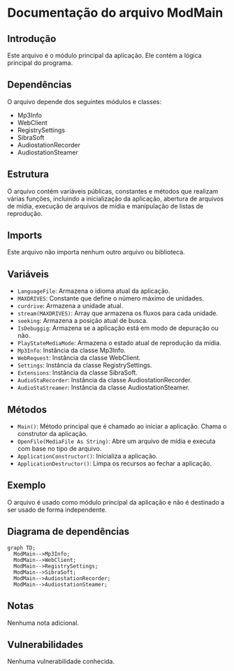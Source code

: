 # Documentação do arquivo ModMain

## Introdução

Este arquivo é o módulo principal da aplicação. Ele contém a lógica principal do programa.

## Dependências

O arquivo depende dos seguintes módulos e classes:
- Mp3Info
- WebClient
- RegistrySettings
- SibraSoft
- AudiostationRecorder
- AudiostationSteamer

## Estrutura

O arquivo contém variáveis públicas, constantes e métodos que realizam várias funções, incluindo a inicialização da aplicação, abertura de arquivos de mídia, execução de arquivos de mídia e manipulação de listas de reprodução.

## Imports

Este arquivo não importa nenhum outro arquivo ou biblioteca.

## Variáveis

- `LanguageFile`: Armazena o idioma atual da aplicação.
- `MAXDRIVES`: Constante que define o número máximo de unidades.
- `curdrive`: Armazena a unidade atual.
- `stream(MAXDRIVES)`: Array que armazena os fluxos para cada unidade.
- `seeking`: Armazena a posição atual de busca.
- `IsDebuggig`: Armazena se a aplicação está em modo de depuração ou não.
- `PlayStateMediaMode`: Armazena o estado atual de reprodução da mídia.
- `Mp3Info`: Instância da classe Mp3Info.
- `WebRequest`: Instância da classe WebClient.
- `Settings`: Instância da classe RegistrySettings.
- `Extensions`: Instância da classe SibraSoft.
- `AudioStaRecorder`: Instância da classe AudiostationRecorder.
- `AudioStaStreamer`: Instância da classe AudiostationSteamer.

## Métodos

- `Main()`: Método principal que é chamado ao iniciar a aplicação. Chama o construtor da aplicação.
- `OpenFile(MediaFile As String)`: Abre um arquivo de mídia e executa com base no tipo de arquivo.
- `ApplicationConstructor()`: Inicializa a aplicação.
- `ApplicationDestructor()`: Limpa os recursos ao fechar a aplicação.

## Exemplo

O arquivo é usado como módulo principal da aplicação e não é destinado a ser usado de forma independente. 

## Diagrama de dependências

```
graph TD;
  ModMain-->Mp3Info;
  ModMain-->WebClient;
  ModMain-->RegistrySettings;
  ModMain-->SibraSoft;
  ModMain-->AudiostationRecorder;
  ModMain-->AudiostationSteamer;
```

## Notas

Nenhuma nota adicional.

## Vulnerabilidades

Nenhuma vulnerabilidade conhecida.